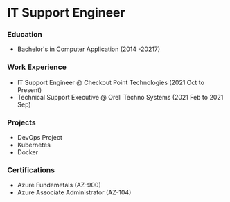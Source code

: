 # IT Support Engineer

### Education
- Bachelor's in Computer Application (2014 -20217)

### Work Experience
- IT Support Engineer @ Checkout Point Technologies (2021 Oct to Present)
- Technical Support Executive @ Orell Techno Systems (2021 Feb to 2021 Sep)

### Projects
- DevOps Project
- Kubernetes
- Docker

### Certifications
- Azure Fundemetals (AZ-900)
- Azure Associate Administrator (AZ-104)
